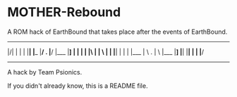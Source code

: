 # MOTHER-Rebound
A ROM hack of EarthBound that takes place after the events of EarthBound.

_  _ ____ ___ _  _ ____ ____     ____ ____ ___  ____ _  _ _  _ ___  
|\/| |  |  |  |__| |___ |__/ .   |__/ |___ |__] |  | |  | |\ | |  \ 
|  | |__|  |  |  | |___ |  \ .   |  \ |___ |__] |__| |__| | \| |__/ 
___________________________________________________________________
A hack by Team Psionics.


If you didn't already know, this is a README file.
